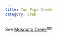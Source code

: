 ```yaml
---
title: Two Pipe Creek
category: Stub
---
```


See [Mosquito Creek](Mosquito-Creek)<sup>[nw][]</sup>

[nw]: Names-Walt-1978
